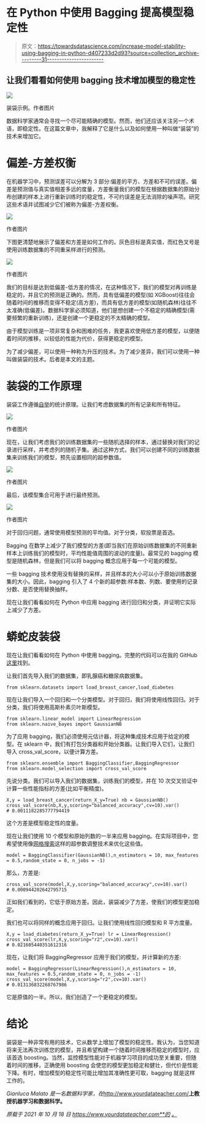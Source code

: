 # 在 Python 中使用 Bagging 提高模型稳定性

> 原文：<https://towardsdatascience.com/increase-model-stability-using-bagging-in-python-d407233d2d93?source=collection_archive---------31----------------------->

## 让我们看看如何使用 bagging 技术增加模型的稳定性

![](img/1447eff0a381771c371307a91bdf2ecd.png)

装袋示例。作者图片

数据科学家通常会寻找一个尽可能精确的模型。然而，他们还应该关注另一个术语，即稳定性。在这篇文章中，我解释了它是什么以及如何使用一种叫做“装袋”的技术来增加它。

# 偏差-方差权衡

在机器学习中，预测误差可以分解为 3 部分:偏差的平方、方差和不可约误差。偏差是预测值与真实值相差多远的度量，方差衡量我们的模型在根据数据集的原始分布创建的样本上进行重新训练时的稳定性，不可约误差是无法消除的噪声项。研究这些术语并试图减少它们被称为偏差-方差权衡。

![](img/9f663c08d46fb572a6a8ff16eb571725.png)

作者图片

下图更清楚地展示了偏差和方差是如何工作的。灰色目标是真实值，而红色叉号是使用训练数据集的不同重采样进行的预测。

![](img/299a0a538b0570456796bba6e7436cff.png)

作者图片

我们的目标是达到低偏差-低方差的情况，在这种情况下，我们的模型对再训练是稳定的，并且它的预测是正确的。然而，具有低偏差的模型(如 XGBoost)往往会随着时间的推移而变得不稳定(高方差)，而具有低方差的模型(如随机森林)往往不太准确(低偏差)。数据科学家必须知道，他们是想创建一个不稳定的精确模型(需要频繁的重新训练)，还是创建一个更稳定的不太精确的模型。

由于模型训练是一项非常复杂和困难的任务，我更喜欢使用低方差的模型，以便随着时间的推移，以较低的性能为代价，获得更稳定的模型。

为了减少偏差，可以使用一种称为升压的技术。为了减少差异，我们可以使用一种叫做装袋的技术。后者是本文的主题。

# 装袋的工作原理

装袋工作遵循[自举](https://www.yourdatateacher.com/2021/04/19/the-bootstrap-the-swiss-army-knife-of-any-data-scientist/)的统计原理。让我们考虑数据集的所有记录和所有特征。

![](img/7fc56056608dbe42ccb2d8b9f52191c0.png)

作者图片

现在，让我们考虑我们的训练数据集的一些随机选择的样本，通过替换对我们的记录进行采样，并考虑列的随机子集。通过这种方式，我们可以创建不同的训练数据集来训练我们的模型，预先设置相同的超参数值。

![](img/b0b5b3c3f14133f3dd9f15335b57660c.png)

作者图片

最后，该模型集合可用于进行最终预测。

![](img/f6cf49732e34b470ab30b8f0f643a172.png)

作者图片

对于回归问题，通常使用模型预测的平均值。对于分类，软投票是首选。

Bagging 在数学上减少了我们模型的方差(即当我们在原始训练数据集的不同重新样本上训练我们的模型时，平均性能值周围的波动的度量)。最常见的 bagging 模型是随机森林，但是我们可以将 bagging 概念应用于每一个可能的模型。

一些 bagging 技术使用没有替换的采样，并且样本的大小可以小于原始训练数据集的大小。因此，bagging 引入了 4 个新的超参数:样本数、列数、要使用的记录分数、是否使用替换抽样。

现在让我们看看如何在 Python 中应用 bagging 进行回归和分类，并证明它实际上减少了方差。

# 蟒蛇皮装袋

现在让我们看看如何在 Python 中使用 bagging。完整的代码可以在我的 GitHub [这里](https://github.com/gianlucamalato/collinearity/blob/main/Bagging.ipynb)找到。

让我们首先导入我们的数据集，即乳腺癌和糖尿病数据集。

```
from sklearn.datasets import load_breast_cancer,load_diabetes
```

现在让我们导入一个回归和一个分类模型。对于回归，我们将使用线性回归。对于分类，我们将使用高斯朴素贝叶斯模型。

```
from sklearn.linear_model import LinearRegression 
from sklearn.naive_bayes import GaussianNB
```

为了应用 bagging，我们必须使用元估计器，将这种集成技术应用于给定的模型。在 sklearn 中，我们有打包分类器和开始分类器。让我们导入它们，让我们导入 cross_val_score，以便计算方差。

```
from sklearn.ensemble import BaggingClassifier,BaggingRegressor 
from sklearn.model_selection import cross_val_score
```

先说分类。我们可以导入我们的数据集，训练我们的模型，并在 10 次交叉验证中计算一些性能指标的方差(比如平衡精度)。

```
X,y = load_breast_cancer(return_X_y=True) nb = GaussianNB() cross_val_score(nb,X,y,scoring="balanced_accuracy",cv=10).var() 
# 0.0011182285777794419
```

这个方差是模型稳定性的度量。

现在让我们使用 10 个模型和原始列数的一半来应用 bagging。在实际项目中，您希望使用像[网格搜索](https://www.yourdatateacher.com/2021/05/19/hyperparameter-tuning-grid-search-and-random-search/)这样的超参数调整技术来优化这些值。

```
model = BaggingClassifier(GaussianNB(),n_estimators = 10, max_features = 0.5,random_state = 0, n_jobs = -1)
```

那么，方差是:

```
cross_val_score(model,X,y,scoring="balanced_accuracy",cv=10).var() 
# 0.000944202642795715
```

正如我们看到的，它低于原始方差。因此，装袋减少了方差，使我们的模型更加稳定。

我们也可以将同样的概念应用于回归。让我们使用线性回归模型和 R 平方度量。

```
X,y = load_diabetes(return_X_y=True) lr = LinearRegression() cross_val_score(lr,X,y,scoring="r2",cv=10).var() 
# 0.021605440351612316
```

现在，让我们将 BaggingRegressor 应用于我们的模型，并计算新的方差:

```
model = BaggingRegressor(LinearRegression(),n_estimators = 10, max_features = 0.5,random_state = 0, n_jobs = -1) cross_val_score(model,X,y,scoring="r2",cv=10).var() 
# 0.013136832268767986
```

它是原值的一半。所以，我们创造了一个更稳定的模型。

# 结论

装袋是一种非常有用的技术，它从数学上增加了模型的稳定性。我认为，当您知道将来无法再次训练您的模型，并且希望构建一个随着时间推移而稳定的模型时，应该首选 boosting。当然，监控模型性能对于机器学习项目的成功至关重要，但随着时间的推移，正确使用 boosting 会使您的模型更加稳定和健壮，但代价是性能下降。有时，增加模型的稳定性可能比增加其准确性更可取，bagging 就是这样工作的。

*Gianluca Malato 是一名数据科学家，在*<http://www.yourdatateacher.com/>**上教授机器学习和数据科学。**

**原载于 2021 年 10 月 18 日 https://www.yourdatateacher.com**的* [*。*](https://www.yourdatateacher.com/2021/10/18/increase-model-stability-using-bagging-in-python/)*